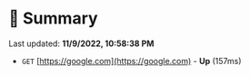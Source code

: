 # 📖 Summary
Last updated: **11/9/2022, 10:58:38 PM**

- `GET` [https://google.com](https://google.com) - **Up** (157ms)
